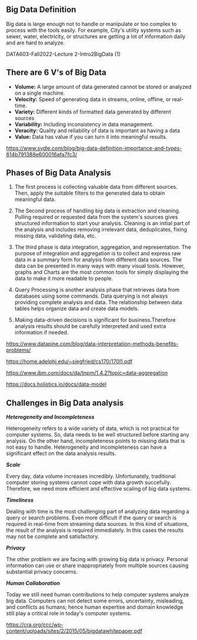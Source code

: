 ## Big Data Definition
Big data is large enough not to handle or manipulate or too complex to process with the tools easily. 
For example, City's utility systems such as sewer, water, electricity, or structures are getting a lot of information daily and are hard to analyze.

 DATA603-Fall2022-Lecture 2-Intro2BigData (1)



## There are 6 V's of Big Data 

- **Volume:** A large amount of data generated cannot be stored or analyzed on a single machine. 
- **Velocity:** Speed of generating data in streams, online, offline, or real-time.
- **Variety:** Different kinds of formatted data generated by different sources
- **Variability:** Including inconsistency in data management.
- **Veracity:**  Quality and reliability of data is important as having a data 
- **Value:** Data has value if you can turn it into meaningful results. 

 https://www.sydle.com/blog/big-data-definition-importance-and-types-614b791388e600016afa7fc3/


## Phases of Big Data Analysis

1. The first process is collecting valuable data from different sources. Then, apply the suitable filters to the generated data to obtain meaningful data. 

2. The Second process of handling big data is extraction and cleaning. Pulling required or requested data from the system's sources gives structured information to start your analysis. Cleaning is an initial part of the analysis and includes removing irrelevant data, deduplicates, fixing missing data, validating data, etc. 

3. The third phase is data integration, aggregation, and representation. The purpose of integration and aggregation is to collect and express raw data in a summary form for analysis from different data sources. The data can be presented in many ways with many visual tools. However, graphs and Charts are the most common tools for simply displaying the data to make it more readable to people. 

4. Query Processing is another analysis phase that retrieves data from databases using some commands. Data querying is not always providing complete analysis and data. The relationship between data tables helps organize data and create data models.

5. Making data-driven decisions is significant for business.Therefore analysis results should be carefully interpreted and used extra information if needed. 

  https://www.datapine.com/blog/data-interpretation-methods-benefits-problems/

  https://home.adelphi.edu/~siegfried/cs170/170l1.pdf

  https://www.ibm.com/docs/da/tnpm/1.4.2?topic=data-aggregation

  https://docs.holistics.io/docs/data-model


## Challenges in Big Data analysis

***Heterogeneity and Incompleteness*** 

Heterogeneity refers to a wide variety of data, which is not practical for computer systems. So, data needs to be well structured before starting any analysis. On the other hand, incompleteness points to missing data that is not easy to handle. Heterogeneity and incompleteness can have a significant effect on the data analysis results. 

***Scale***

Every day, data volume increases incredibly. Unfortunately, traditional computer storing systems cannot cope with data growth succefully. Therefore, we need more efficient and effective scaling of big data systems. 

***Timeliness***

Dealing with time is the most challenging part of analyzing data regarding a query or search problems. Even more difficult if the query or search is required in real-time from streaming data sources. In this kind of situations, the result of the analysis is required immediately. In this cases the results may not be complete and satisfactory. 


***Privacy***

The other problem we are facing with growing big data is privacy. Personal information can use or share inappropriately from multiple sources causing substantial privacy concerns. 

***Human Collaboration***

Today we still need human contributions to help computer systems analyze big data. Computers can not detect some errors, uncertainty, misleading, and conflicts as humans; hence human expertise and domain knowledge still play a critical role in today's computer systems. 

https://cra.org/ccc/wp-content/uploads/sites/2/2015/05/bigdatawhitepaper.pdf

